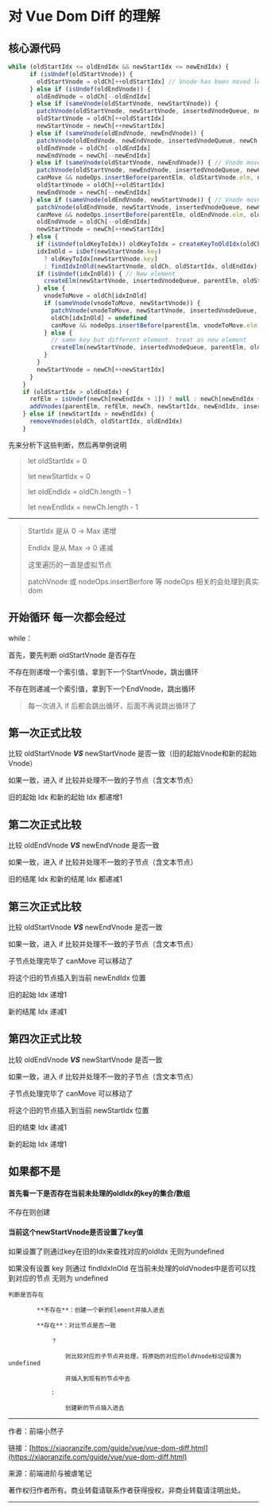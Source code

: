 # 对 Vue Dom Diff 的理解

## 核心源代码
```javascript
while (oldStartIdx <= oldEndIdx && newStartIdx <= newEndIdx) {
      if (isUndef(oldStartVnode)) {
        oldStartVnode = oldCh[++oldStartIdx] // Vnode has been moved left
      } else if (isUndef(oldEndVnode)) {
        oldEndVnode = oldCh[--oldEndIdx]
      } else if (sameVnode(oldStartVnode, newStartVnode)) {
        patchVnode(oldStartVnode, newStartVnode, insertedVnodeQueue, newCh, newStartIdx)
        oldStartVnode = oldCh[++oldStartIdx]
        newStartVnode = newCh[++newStartIdx]
      } else if (sameVnode(oldEndVnode, newEndVnode)) {
        patchVnode(oldEndVnode, newEndVnode, insertedVnodeQueue, newCh, newEndIdx)
        oldEndVnode = oldCh[--oldEndIdx]
        newEndVnode = newCh[--newEndIdx]
      } else if (sameVnode(oldStartVnode, newEndVnode)) { // Vnode moved right
        patchVnode(oldStartVnode, newEndVnode, insertedVnodeQueue, newCh, newEndIdx)
        canMove && nodeOps.insertBefore(parentElm, oldStartVnode.elm, nodeOps.nextSibling(oldEndVnode.elm))
        oldStartVnode = oldCh[++oldStartIdx]
        newEndVnode = newCh[--newEndIdx]
      } else if (sameVnode(oldEndVnode, newStartVnode)) { // Vnode moved left
        patchVnode(oldEndVnode, newStartVnode, insertedVnodeQueue, newCh, newStartIdx)
        canMove && nodeOps.insertBefore(parentElm, oldEndVnode.elm, oldStartVnode.elm)
        oldEndVnode = oldCh[--oldEndIdx]
        newStartVnode = newCh[++newStartIdx]
      } else {
        if (isUndef(oldKeyToIdx)) oldKeyToIdx = createKeyToOldIdx(oldCh, oldStartIdx, oldEndIdx)
        idxInOld = isDef(newStartVnode.key)
          ? oldKeyToIdx[newStartVnode.key]
          : findIdxInOld(newStartVnode, oldCh, oldStartIdx, oldEndIdx)
        if (isUndef(idxInOld)) { // New element
          createElm(newStartVnode, insertedVnodeQueue, parentElm, oldStartVnode.elm, false, newCh, newStartIdx)
        } else {
          vnodeToMove = oldCh[idxInOld]
          if (sameVnode(vnodeToMove, newStartVnode)) {
            patchVnode(vnodeToMove, newStartVnode, insertedVnodeQueue, newCh, newStartIdx)
            oldCh[idxInOld] = undefined
            canMove && nodeOps.insertBefore(parentElm, vnodeToMove.elm, oldStartVnode.elm)
          } else {
            // same key but different element. treat as new element
            createElm(newStartVnode, insertedVnodeQueue, parentElm, oldStartVnode.elm, false, newCh, newStartIdx)
          }
        }
        newStartVnode = newCh[++newStartIdx]
      }
    }
    if (oldStartIdx > oldEndIdx) {
      refElm = isUndef(newCh[newEndIdx + 1]) ? null : newCh[newEndIdx + 1].elm
      addVnodes(parentElm, refElm, newCh, newStartIdx, newEndIdx, insertedVnodeQueue)
    } else if (newStartIdx > newEndIdx) {
      removeVnodes(oldCh, oldStartIdx, oldEndIdx)
    }
```

先来分析下这些判断，然后再举例说明

> let oldStartIdx = 0
>
> let newStartIdx = 0
>
> let oldEndIdx = oldCh.length - 1
>
> let newEndIdx = newCh.length - 1

---

> StartIdx 是从 0 -> Max 递增
>
> EndIdx 是从 Max -> 0 递减
>
> 这里遍历的一直是虚拟节点
>
> patchVnode 或 nodeOps.insertBerfore 等 nodeOps 相关的会处理到真实 dom

## 开始循环 每一次都会经过

while：

首先，要先判断 oldStartVnode 是否存在

不存在则递增一个索引值，拿到下一个StartVnode，跳出循环

不存在则递减一个索引值，拿到下一个EndVnode，跳出循环

> 每一次进入 if 后都会跳出循环，后面不再说跳出循环了

## 第一次正式比较

比较 oldStartVnode ***VS*** newStartVnode 是否一致（旧的起始Vnode和新的起始Vnode）

如果一致，进入 if 比较并处理不一致的子节点（含文本节点）

旧的起始 Idx 和新的起始 Idx 都递增1

## 第二次正式比较

比较 oldEndVnode  ***VS*** newEndVnode 是否一致

如果一致，进入 if 比较并处理不一致的子节点（含文本节点）

旧的结尾 Idx 和新的结尾 Idx 都递减1

## 第三次正式比较

比较 oldStartVnode ***VS*** newEndVnode 是否一致

如果一致，进入 if 比较并处理不一致的子节点（含文本节点）

子节点处理完毕了 canMove 可以移动了

将这个旧的节点插入到当前 newEndIdx 位置

旧的起始 Idx 递增1

新的结尾 Idx 递减1

## 第四次正式比较

比较 oldEndVnode ***VS*** newStartVnode 是否一致

如果一致，进入 if 比较并处理不一致的子节点（含文本节点）

子节点处理完毕了 canMove 可以移动了

将这个旧的节点插入到当前 newStartIdx 位置

旧的结束 Idx 递减1

新的起始 Idx 递增1

## 如果都不是

#### 首先看一下是否存在当前未处理的oldIdx的key的集合/数组

不存在则创建

#### 当前这个newStartVnode是否设置了key值

如果设置了则通过key在旧的Idx来查找对应的oldIdx 无则为undefined

如果没有设置 key 则通过 findIdxInOld 在当前未处理的oldVnodes中是否可以找到对应的节点 无则为 undefined

```
判断是否存在

		**不存在**：创建一个新的Element并插入进去

		**存在**：对比节点是否一致

			？

				则比较对应的子节点并处理，将原始的对应的oldVnode标记设置为undefined

				并插入到现有的节点中去

			:

				创建新的节点插入进去
```

--- 

作者：前端小然子

链接：[https://xiaoranzife.com/guide/vue/vue-dom-diff.html](https://xiaoranzife.com/guide/vue/vue-dom-diff.html)

来源：前端进阶与被虐笔记

著作权归作者所有。商业转载请联系作者获得授权，非商业转载请注明出处。

---
